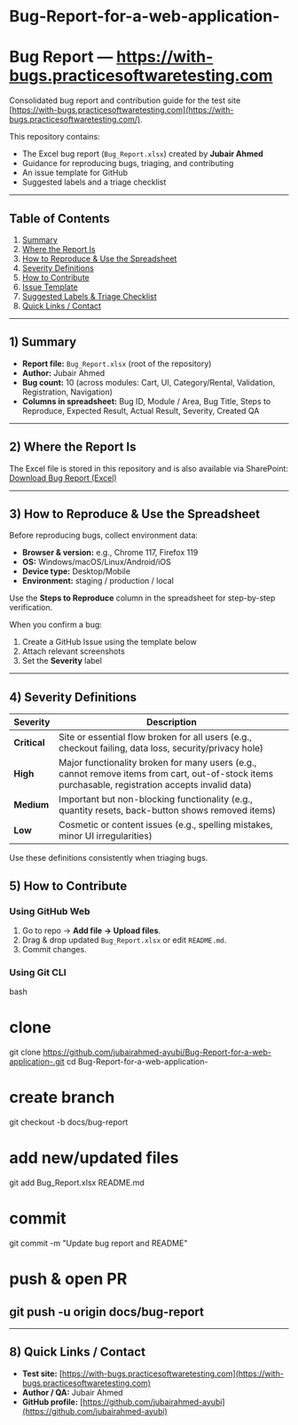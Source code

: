 # Bug-Report-for-a-web-application-
# Bug Report — https://with-bugs.practicesoftwaretesting.com

Consolidated bug report and contribution guide for the test site [https://with-bugs.practicesoftwaretesting.com](https://with-bugs.practicesoftwaretesting.com/).

This repository contains:  
- The Excel bug report (`Bug_Report.xlsx`) created by **Jubair Ahmed**  
- Guidance for reproducing bugs, triaging, and contributing  
- An issue template for GitHub  
- Suggested labels and a triage checklist  

---

## Table of Contents

1. [Summary](#summary)  
2. [Where the Report Is](#where-the-report-is)  
3. [How to Reproduce & Use the Spreadsheet](#how-to-reproduce--use-the-spreadsheet)  
4. [Severity Definitions](#severity-definitions)  
5. [How to Contribute](#how-to-contribute)  
6. [Issue Template](#issue-template)  
7. [Suggested Labels & Triage Checklist](#suggested-labels--triage-checklist)  
8. [Quick Links / Contact](#quick-links--contact)  

---

## 1) Summary

- **Report file:** `Bug_Report.xlsx` (root of the repository)  
- **Author:** Jubair Ahmed  
- **Bug count:** 10 (across modules: Cart, UI, Category/Rental, Validation, Registration, Navigation)  
- **Columns in spreadsheet:** Bug ID, Module / Area, Bug Title, Steps to Reproduce, Expected Result, Actual Result, Severity, Created QA  

---

## 2) Where the Report Is

The Excel file is stored in this repository and is also available via SharePoint:  
[Download Bug Report (Excel)](https://mistedu-my.sharepoint.com/:x:/g/personal/202014018_student_mist_ac_bd/EQA_m_ADAf1Ou7XYkCuuoxMBJIqzNsZ6njjQweKa_GkCng?e=wHl1EK)


---

## 3) How to Reproduce & Use the Spreadsheet

Before reproducing bugs, collect environment data:  

- **Browser & version:** e.g., Chrome 117, Firefox 119  
- **OS:** Windows/macOS/Linux/Android/iOS  
- **Device type:** Desktop/Mobile  
- **Environment:** staging / production / local  

Use the **Steps to Reproduce** column in the spreadsheet for step-by-step verification.  

When you confirm a bug:  
1. Create a GitHub Issue using the template below  
2. Attach relevant screenshots  
3. Set the **Severity** label  

---

## 4) Severity Definitions

| Severity  | Description |
|-----------|-------------|
| **Critical** | Site or essential flow broken for all users (e.g., checkout failing, data loss, security/privacy hole) |
| **High** | Major functionality broken for many users (e.g., cannot remove items from cart, out-of-stock items purchasable, registration accepts invalid data) |
| **Medium** | Important but non-blocking functionality (e.g., quantity resets, back-button shows removed items) |
| **Low** | Cosmetic or content issues (e.g., spelling mistakes, minor UI irregularities) |

Use these definitions consistently when triaging bugs.  
## 5) How to Contribute

### Using GitHub Web
1. Go to repo → **Add file → Upload files**.  
2. Drag & drop updated `Bug_Report.xlsx` or edit `README.md`.  
3. Commit changes.  

### Using Git CLI
bash
  # clone
  git clone https://github.com/jubairahmed-ayubi/Bug-Report-for-a-web-application-.git
  cd Bug-Report-for-a-web-application-
  
  # create branch
  git checkout -b docs/bug-report
  
  # add new/updated files
  git add Bug_Report.xlsx README.md
  
  # commit
  git commit -m "Update bug report and README"
  
  # push & open PR
  git push -u origin docs/bug-report
---
---

## 8) Quick Links / Contact

- **Test site:** [https://with-bugs.practicesoftwaretesting.com](https://with-bugs.practicesoftwaretesting.com)  
- **Author / QA:** Jubair Ahmed  
- **GitHub profile:** [https://github.com/jubairahmed-ayubi](https://github.com/jubairahmed-ayubi)


